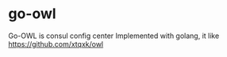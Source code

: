 # go-owl
Go-OWL is consul config center Implemented with golang, it like https://github.com/xtqxk/owl
